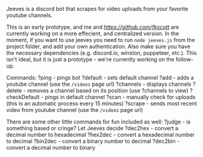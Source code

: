 Jeeves is a discord bot that scrapes for video uploads from your favorite youtube channels.

This is an early prototype, and me and *https://github.com/fkscott* are currently working on a more effecient, and centralized version. In the moment, if you want to use jeeves you need to run ```node jeeves.js``` from the project folder, and add your own authentication. Also make sure you have the necessary dependencies (e.g. discord.io, winston, puppeteer, etc.). This isn't ideal, but it is just a prototype - we're currently working on the follow-up.

Commands:
	?ping - pings bot
	?default - sets default channel
	?add - adds a youtube channel (use the `/videos` page url)
	?channels - displays channels
	?delete - removes a channel based on its position (use ?channels to view)
	?checkDefault - pings in default channel
	?scan - manually check for uploads (this is an automatic process every 15 minutes)
	?scrape - sends most recent video from youtube channel (use the `/videos` page url)


There are some other little commands for fun included as well:
	?judge - is something based or cringe? Let Jeeves decide
	?dec2hex - convert a decimal number to hexadecimal
	?hex2dec - convert a hexadecimal number to decimal
	?bin2dec - convert a binary number to decimal
	?dec2bin - convert a decimal number to binary
	